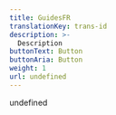 ```yaml
---
title: GuidesFR
translationKey: trans-id
description: >-
  Description
buttonText: Button
buttonAria: Button
weight: 1
url: undefined
---
```


undefined

